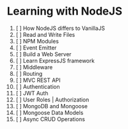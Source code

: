 # Learning with NodeJS

1. [ ] How NodeJS differs to VanillaJS
2. [ ] Read and Write Files
3. [ ] NPM Modules
4. [ ] Event Emitter
5. [ ] Build a Web Server
6. [ ] Learn ExpressJS framework
7. [ ] Middleware
8. [ ] Routing
9. [ ] MVC REST API
10. [ ] Authentication
11. [ ] JWT Auth
12. [ ] User Roles | Authorization
13. [ ] MongoDB and Mongoose
14. [ ] Mongoose Data Models
15. [ ] Async CRUD Operations
